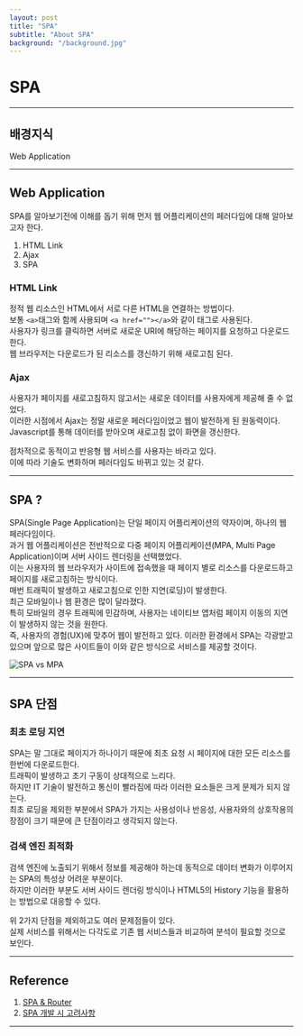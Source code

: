 ```yaml
---
layout: post
title: "SPA"
subtitle: "About SPA"
background: "/background.jpg"
---
```


# SPA

***

## 배경지식  
Web Application

***

## Web Application  
SPA를 알아보기전에 이해를 돕기 위해 먼저 웹 어플리케이션의 페러다임에 대해 알아보고자 한다.  
1. HTML Link  
2. Ajax  
3. SPA

### HTML Link  
정적 웹 리소스인 HTML에서 서로 다른 HTML을 연결하는 방법이다.  
보통 `<a>`태그와 함께 사용되며 `<a href=""></a>`와 같이 태그로 사용된다.  
사용자가 링크를 클릭하면 서버로 새로운 URI에 해당하는 페이지를 요청하고 다운로드한다.  
웹 브라우저는 다운로드가 된 리소스를 갱신하기 위해 새로고침 된다.  

### Ajax  
사용자가 페이지를 새로고침하지 않고서는 새로운 데이터를 사용자에게 제공해 줄 수 없었다.  
이러한 시점에서 Ajax는 정말 새로운 페러다임이었고 웹이 발전하게 된 원동력이다.  
Javascript를 통해 데이터를 받아오며 새로고침 없이 화면을 갱신한다.  

점차적으로 동적이고 반응형 웹 서비스를 사용자는 바라고 있다.  
이에 따라 기술도 변화하며 페러다임도 바뀌고 있는 것 같다.  

***

## SPA ?
SPA(Single Page Application)는 단일 페이지 어플리케이션의 약자이며, 하나의 웹 페러다임이다.  
과거 웹 어플리케이션은 전반적으로 다중 페이지 어플리케이션(MPA, Multi Page Application)이며 서버 사이드 렌더링을 선택했었다.  
이는 사용자의 웹 브라우저가 사이트에 접속했을 때 페이지 별로 리소스를 다운로드하고 페이지를 새로고침하는 방식이다.  
매번 트래픽이 발생하고 새로고침으로 인한 지연(로딩)이 발생한다.  
최근 모바일이나 웹 환경은 많이 달라졌다.  
특히 모바일의 경우 트래픽에 민감하며, 사용자는 네이티브 앱처럼 페이지 이동의 지연이 발생하지 않는 것을 원한다.  
즉, 사용자의 경험(UX)에 맞추어 웹이 발전하고 있다. 
이러한 환경에서 SPA는 각광받고 있으며 앞으로 많은 사이트들이 이와 같은 방식으로 서비스를 제공할 것이다.  

![SPA vs MPA]({{site.url}}"/images/2018-11-22-SPA-MPA.png")

***

## SPA 단점  

### 최초 로딩 지연  
SPA는 말 그대로 페이지가 하나이기 때문에 최초 요청 시 페이지에 대한 모든 리소스를 한번에 다운로드한다.  
트래픽이 발생하고 초기 구동이 상대적으로 느리다.  
하지만 IT 기술이 발전하고 통신이 빨라짐에 따라 이러한 요소들은 크게 문제가 되지 않는다.  
최초 로딩을 제외한 부분에서 SPA가 가지는 사용성이나 반응성, 사용자와의 상호작용의 장점이 크기 때문에 큰 단점이라고 생각되지 않는다.  

### 검색 엔진 최적화  
검색 엔진에 노출되기 위해서 정보를 제공해야 하는데 동적으로 데이터 변화가 이루어지는 SPA의 특성상 어려운 부분이다.  
하지만 이러한 부분도 서버 사이드 렌더링 방식이나 HTML5의 History 기능을 활용하는 방법으로 대응할 수 있다.  

위 2가지 단점을 제외하고도 여러 문제점들이 있다.  
실제 서비스를 위해서는 다각도로 기존 웹 서비스들과 비교하여 분석이 필요할 것으로 보인다.  

*** 

## Reference  
1. [SPA & Router](https://poiemaweb.com/js-spa)  
2. [SPA 개발 시 고려사항](https://medium.com/@bbirec/spa-single-page-application-%EA%B0%9C%EB%B0%9C%EC%97%90%EC%84%9C-%EA%B3%A0%EB%A0%A4%ED%95%A0-%EC%82%AC%ED%95%AD-eedcb7cb618f)  

***
